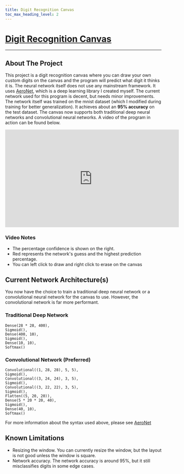 ```yaml
---
title: Digit Recognition Canvas
toc_max_heading_level: 2
---
```


# [Digit Recognition Canvas](https://github.com/Logon27/Digit-Recognition-Canvas)

---

## About The Project

This project is a digit recognition canvas where you can draw your own custom digits on the canvas and the program will predict what digit it thinks it is. The neural network itself does not use any mainstream framework. It uses [AeroNet](https://github.com/Logon27/AeroNet), which is a deep learning library I created myself. The current network used for this program is decent, but needs minor improvements. The network itself was trained on the mnist dataset (which I modified during training for better generalization). It achieves about an **95% accuracy** on the test dataset. The canvas now supports both traditional deep neural networks and convolutional neural networks. A video of the program in action can be found below.

<div class="videoWrapper">
<iframe width="560" height="315" src="https://www.youtube.com/embed/Jqa0nJf_spo" title="Digit Recognition Canvas" frameborder="0" allow="accelerometer; autoplay; clipboard-write; encrypted-media; gyroscope; picture-in-picture; fullscreen"></iframe>
</div>

### Video Notes

- The percentage confidence is shown on the right.
- Red represents the network's guess and the highest prediction percentage.
- You can left click to draw and right click to erase on the canvas

## Current Network Architecture(s)

You now have the choice to train a traditional deep neural network or a convolutional neural network for the canvas to use. However, the convolutional network is far more performant.

### Traditional Deep Network
```
Dense(28 * 28, 400),
Sigmoid(),
Dense(400, 10),
Sigmoid(),
Dense(10, 10),
Softmax()
```

### Convolutional Network (Preferred)
```
Convolutional((1, 28, 28), 5, 5),
Sigmoid(),
Convolutional((3, 24, 24), 3, 5),
Sigmoid(),
Convolutional((3, 22, 22), 3, 5),
Sigmoid(),
Flatten((5, 20, 20)),
Dense(5 * 20 * 20, 40),
Sigmoid(),
Dense(40, 10),
Softmax()
```

For more information about the syntax used above, please see [AeroNet](https://github.com/Logon27/AeroNet)

## Known Limitations
- Resizing the window. You can currently resize the window, but the layout is not good unless the window is square.
- Network accuracy. The network accuracy is around 95%, but it still misclassifies digits in some edge cases.